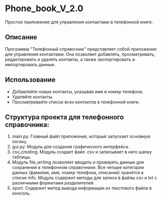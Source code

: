# Phone_book_V_2.0

Простое приложение для управления контактами в телефонной книге.

## Описание

Программа "Телефонный справочник" представляет собой приложение для управления контактами. Она позволяет добавлять, просматривать, редактировать и удалять контакты, а также экспортировать и импортировать данные.

## Использование

- Добавляйте новые контакты, указывая имя и номер телефона.
- Удаляйте контакты.
- Просматривайте список всех контактов в телефонной книге.

## Структура проекта для телефонного справочника:

1. main.py: Главный файл приложения, который запускает основную логику.
2. gui.py: Модуль для создания графического интерфейса.
3. csv_creating. Модуль создает файл .csv и записывает в него шапку таблицы.
4. Модуль file_writing позволяет вводить и проверять данные для сохранения в телефонном справочнике. Все четыре категории данных (фамилия, имя, номер телефона, описание) хранятся в списке info. Модуль содержит методы для записи в файлы csv и txt с различными форматами разделителей.
5. xport. Содержит метод вывода информации из текстового файла в консоль.